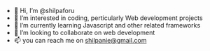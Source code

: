 - 👋 Hi, I’m @shilpaforu
- 👀 I’m interested in coding, perticularly Web development projects
- 🌱 I’m currently learning Javascript and other related frameworks
- 💞️ I’m looking to collaborate on web development
- 📫 you can reach me on shilpanie@gmail.com

<!---
shilpaforu/shilpaforu is a ✨ special ✨ repository because its `README.md` (this file) appears on your GitHub profile.
You can click the Preview link to take a look at your changes.
--->
